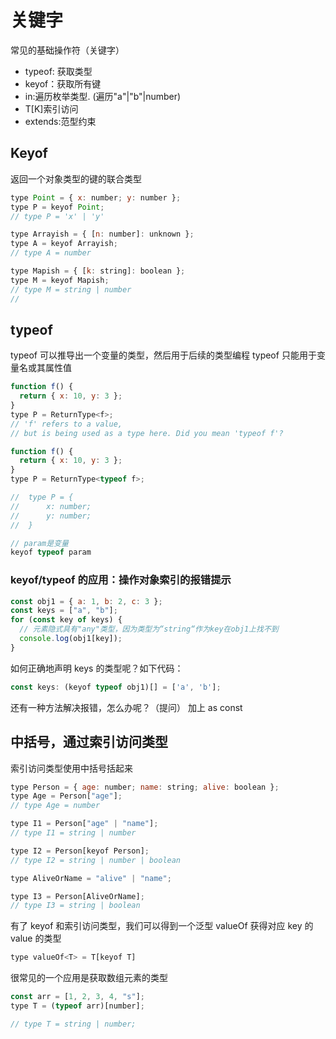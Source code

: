 # 关键字

常见的基础操作符（关键字）

- typeof: 获取类型
- keyof：获取所有键
- in:遍历枚举类型. (遍历"a"|"b"|number)
- T[K]索引访问
- extends:范型约束

## Keyof

返回一个对象类型的键的联合类型

```js
type Point = { x: number; y: number };
type P = keyof Point;
// type P = 'x' | 'y'

type Arrayish = { [n: number]: unknown };
type A = keyof Arrayish;
// type A = number

type Mapish = { [k: string]: boolean };
type M = keyof Mapish;
// type M = string | number
//
```

## typeof

typeof 可以推导出一个变量的类型，然后用于后续的类型编程
typeof 只能用于变量名或其属性值

```js
function f() {
  return { x: 10, y: 3 };
}
type P = ReturnType<f>;
// 'f' refers to a value,
// but is being used as a type here. Did you mean 'typeof f'?

function f() {
  return { x: 10, y: 3 };
}
type P = ReturnType<typeof f>;

//  type P = {
//      x: number;
//      y: number;
//  }
```

```js
// param是变量
keyof typeof param
```

### keyof/typeof 的应用：操作对象索引的报错提示

```js
const obj1 = { a: 1, b: 2, c: 3 };
const keys = ["a", "b"];
for (const key of keys) {
  // 元素隐式具有"any"类型，因为类型为“string“作为key在obj1上找不到
  console.log(obj1[key]);
}
```

如何正确地声明 keys 的类型呢？如下代码：

```js
const keys: (keyof typeof obj1)[] = ['a', 'b'];
```

还有一种方法解决报错，怎么办呢？（提问）
加上 as const

## 中括号，通过索引访问类型

索引访问类型使用中括号括起来

```js
type Person = { age: number; name: string; alive: boolean };
type Age = Person["age"];
// type Age = number

type I1 = Person["age" | "name"];
// type I1 = string | number

type I2 = Person[keyof Person];
// type I2 = string | number | boolean

type AliveOrName = "alive" | "name";

type I3 = Person[AliveOrName];
// type I3 = string | boolean
```

有了 keyof 和索引访问类型，我们可以得到一个泛型 valueOf
获得对应 key 的 value 的类型

```js
type valueOf<T> = T[keyof T]
```

很常见的一个应用是获取数组元素的类型

```js
const arr = [1, 2, 3, 4, "s"];
type T = (typeof arr)[number];

// type T = string | number;
```
